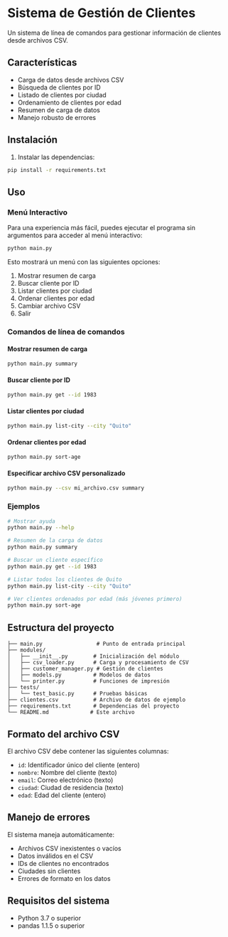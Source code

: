 # Sistema de Gestión de Clientes

Un sistema de línea de comandos para gestionar información de clientes desde archivos CSV.

## Características

- Carga de datos desde archivos CSV
- Búsqueda de clientes por ID
- Listado de clientes por ciudad
- Ordenamiento de clientes por edad
- Resumen de carga de datos
- Manejo robusto de errores

## Instalación

1. Instalar las dependencias:
```bash
pip install -r requirements.txt
```

## Uso

### Menú Interactivo

Para una experiencia más fácil, puedes ejecutar el programa sin argumentos para acceder al menú interactivo:

```bash
python main.py
```

Esto mostrará un menú con las siguientes opciones:
1. Mostrar resumen de carga
2. Buscar cliente por ID
3. Listar clientes por ciudad
4. Ordenar clientes por edad
5. Cambiar archivo CSV
6. Salir

### Comandos de línea de comandos

#### Mostrar resumen de carga
```bash
python main.py summary
```

#### Buscar cliente por ID
```bash
python main.py get --id 1983
```

#### Listar clientes por ciudad
```bash
python main.py list-city --city "Quito"
```

#### Ordenar clientes por edad
```bash
python main.py sort-age
```

#### Especificar archivo CSV personalizado
```bash
python main.py --csv mi_archivo.csv summary
```

### Ejemplos

```bash
# Mostrar ayuda
python main.py --help

# Resumen de la carga de datos
python main.py summary

# Buscar un cliente específico
python main.py get --id 1983

# Listar todos los clientes de Quito
python main.py list-city --city "Quito"

# Ver clientes ordenados por edad (más jóvenes primero)
python main.py sort-age
```

## Estructura del proyecto

```
├── main.py                 # Punto de entrada principal
├── modules/
│   ├── __init__.py        # Inicialización del módulo
│   ├── csv_loader.py      # Carga y procesamiento de CSV
│   ├── customer_manager.py # Gestión de clientes
│   ├── models.py          # Modelos de datos
│   └── printer.py         # Funciones de impresión
├── tests/
│   └── test_basic.py      # Pruebas básicas
├── clientes.csv           # Archivo de datos de ejemplo
├── requirements.txt       # Dependencias del proyecto
└── README.md             # Este archivo
```

## Formato del archivo CSV

El archivo CSV debe contener las siguientes columnas:
- `id`: Identificador único del cliente (entero)
- `nombre`: Nombre del cliente (texto)
- `email`: Correo electrónico (texto)
- `ciudad`: Ciudad de residencia (texto)
- `edad`: Edad del cliente (entero)

## Manejo de errores

El sistema maneja automáticamente:
- Archivos CSV inexistentes o vacíos
- Datos inválidos en el CSV
- IDs de clientes no encontrados
- Ciudades sin clientes
- Errores de formato en los datos

## Requisitos del sistema

- Python 3.7 o superior
- pandas 1.1.5 o superior
